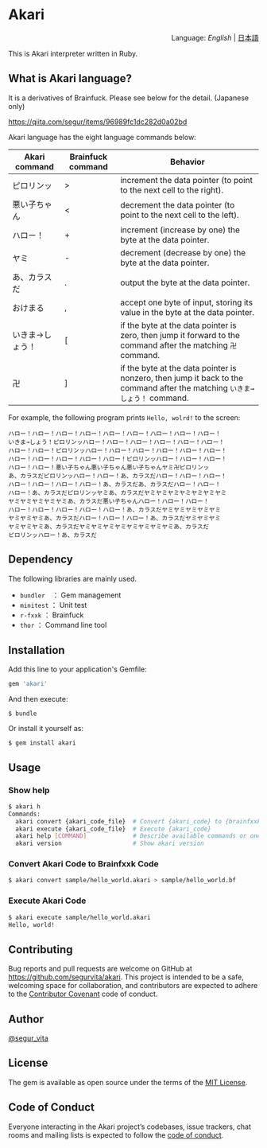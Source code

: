 # Akari
<div style="text-align:right">Language: <i>English</i> | <a href="README_JA.md">日本語</a></div>

This is Akari interpreter written in Ruby.



## What is Akari language?

It is a derivatives of Brainfuck. Please see below for the detail. (Japanese only)

<https://qiita.com/segur/items/96989fc1dc282d0a02bd>



Akari language has the eight language commands below:

| Akari command   | Brainfuck command | Behavior                                                     |
| --------------- | ----------------- | ------------------------------------------------------------ |
| ピロリンッ      | >                 | increment the data pointer (to point to the next cell to the right). |
| 悪い子ちゃん    | <                 | decrement the data pointer (to point to the next cell to the left). |
| ハロー！        | +                 | increment (increase by one) the byte at the data pointer.    |
| ヤミ            | -                 | decrement (decrease by one) the byte at the data pointer.    |
| あ、カラスだ    | .                 | output the byte at the data pointer.                         |
| おけまる        | ,                 | accept one byte of input, storing its value in the byte at the data pointer. |
| いきま→しょう！ | [                 | if the byte at the data pointer is zero, then jump it forward to the command after the matching `卍` command. |
| 卍              | ]                 | if the byte at the data pointer is nonzero, then jump it back to the command after the matching `いきま→しょう！` command. |



For example, the following program prints  `Hello, wolrd!` to the screen:

```
ハロー！ハロー！ハロー！ハロー！ハロー！ハロー！ハロー！ハロー！ハロー！
いきま→しょう！ピロリンッハロー！ハロー！ハロー！ハロー！ハロー！ハロー！
ハロー！ハロー！ピロリンッハロー！ハロー！ハロー！ハロー！ハロー！ハロー！
ハロー！ハロー！ハロー！ハロー！ハロー！ピロリンッハロー！ハロー！ハロー！
ハロー！ハロー！悪い子ちゃん悪い子ちゃん悪い子ちゃんヤミ卍ピロリンッ
あ、カラスだピロリンッハロー！ハロー！あ、カラスだハロー！ハロー！ハロー！
ハロー！ハロー！ハロー！ハロー！あ、カラスだあ、カラスだハロー！ハロー！
ハロー！あ、カラスだピロリンッヤミあ、カラスだヤミヤミヤミヤミヤミヤミヤミ
ヤミヤミヤミヤミヤミあ、カラスだ悪い子ちゃんハロー！ハロー！ハロー！
ハロー！ハロー！ハロー！ハロー！ハロー！あ、カラスだヤミヤミヤミヤミヤミ
ヤミヤミヤミあ、カラスだハロー！ハロー！ハロー！あ、カラスだヤミヤミヤミ
ヤミヤミヤミあ、カラスだヤミヤミヤミヤミヤミヤミヤミヤミあ、カラスだ
ピロリンッハロー！あ、カラスだ
```



## Dependency

The following libraries are mainly used.

- `bundler`　： Gem management
- `minitest` ： Unit test
- `r-fxxk` ： Brainfuck
- `thor` ： Command line tool



## Installation

Add this line to your application's Gemfile:

```ruby
gem 'akari'
```

And then execute:

    $ bundle

Or install it yourself as:

    $ gem install akari



## Usage

### Show help

```bash
$ akari h
Commands:
  akari convert {akari_code_file}  # Convert {akari_code} to {brainfxxk_code}
  akari execute {akari_code_file}  # Execute {akari_code}
  akari help [COMMAND]             # Describe available commands or one speci...
  akari version                    # Show akari version
```

### Convert Akari Code to Brainfxxk Code

```bash
$ akari convert sample/hello_world.akari > sample/hello_world.bf
```

### Execute Akari Code

```bash
$ akari execute sample/hello_world.akari
Hello, world!
```



## Contributing

Bug reports and pull requests are welcome on GitHub at https://github.com/segurvita/akari. This project is intended to be a safe, welcoming space for collaboration, and contributors are expected to adhere to the [Contributor Covenant](http://contributor-covenant.org) code of conduct.



## Author

[@segur_vita](https://twitter.com/segur_vita)



## License

The gem is available as open source under the terms of the [MIT License](https://opensource.org/licenses/MIT).



## Code of Conduct

Everyone interacting in the Akari project’s codebases, issue trackers, chat rooms and mailing lists is expected to follow the [code of conduct](https://github.com/[USERNAME]/akari/blob/master/CODE_OF_CONDUCT.md).
